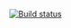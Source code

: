 [![Build status](https://ci.appveyor.com/api/projects/status/iyyhop0eb6k0oc1u/branch/main?svg=true)](https://ci.appveyor.com/project/KshishOff/selenium-sd7ry/branch/main)